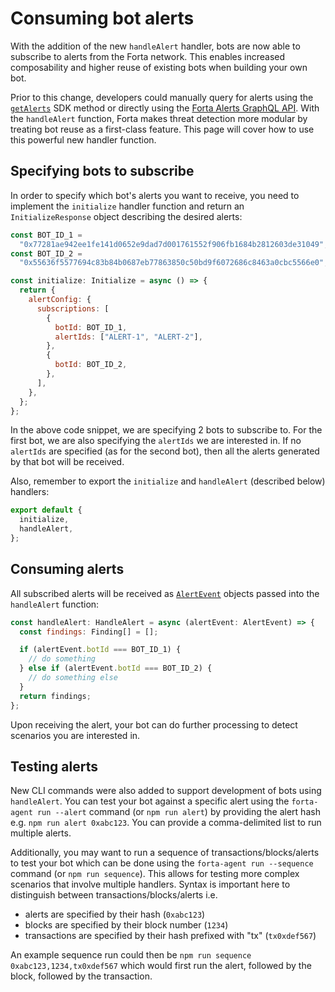 # Consuming bot alerts

With the addition of the new `handleAlert` handler, bots are now able to subscribe to alerts from the Forta network. This enables increased composability and higher reuse of existing bots when building your own bot.

Prior to this change, developers could manually query for alerts using the [`getAlerts`](sdk.md#getalerts) SDK method or directly using the [Forta Alerts GraphQL API](api.md). With the `handleAlert` function, Forta makes threat detection more modular by treating bot reuse as a first-class feature. This page will cover how to use this powerful new handler function.

## Specifying bots to subscribe

In order to specify which bot's alerts you want to receive, you need to implement the `initialize` handler function and return an `InitializeResponse` object describing the desired alerts:

```javascript
const BOT_ID_1 =
  "0x77281ae942ee1fe141d0652e9dad7d001761552f906fb1684b2812603de31049";
const BOT_ID_2 =
  "0x55636f5577694c83b84b0687eb77863850c50bd9f6072686c8463a0cbc5566e0";

const initialize: Initialize = async () => {
  return {
    alertConfig: {
      subscriptions: [
        {
          botId: BOT_ID_1,
          alertIds: ["ALERT-1", "ALERT-2"],
        },
        {
          botId: BOT_ID_2,
        },
      ],
    },
  };
};
```

In the above code snippet, we are specifying 2 bots to subscribe to. For the first bot, we are also specifying the `alertIds` we are interested in. If no `alertIds` are specified (as for the second bot), then all the alerts generated by that bot will be received.

Also, remember to export the `initialize` and `handleAlert` (described below) handlers:

```javascript
export default {
  initialize,
  handleAlert,
};
```

## Consuming alerts

All subscribed alerts will be received as [`AlertEvent`](sdk.md#alertevent) objects passed into the `handleAlert` function:

```javascript
const handleAlert: HandleAlert = async (alertEvent: AlertEvent) => {
  const findings: Finding[] = [];

  if (alertEvent.botId === BOT_ID_1) {
    // do something
  } else if (alertEvent.botId === BOT_ID_2) {
    // do something else
  }
  return findings;
};
```

Upon receiving the alert, your bot can do further processing to detect scenarios you are interested in.

## Testing alerts

New CLI commands were also added to support development of bots using `handleAlert`. You can test your bot against a specific alert using the `forta-agent run --alert` command (or `npm run alert`) by providing the alert hash e.g. `npm run alert 0xabc123`. You can provide a comma-delimited list to run multiple alerts.

Additionally, you may want to run a sequence of transactions/blocks/alerts to test your bot which can be done using the `forta-agent run --sequence` command (or `npm run sequence`). This allows for testing more complex scenarios that involve multiple handlers. Syntax is important here to distinguish between transactions/blocks/alerts i.e.

- alerts are specified by their hash (`0xabc123`)
- blocks are specified by their block number (`1234`)
- transactions are specified by their hash prefixed with "tx" (`tx0xdef567`)

An example sequence run could then be `npm run sequence 0xabc123,1234,tx0xdef567` which would first run the alert, followed by the block, followed by the transaction.
